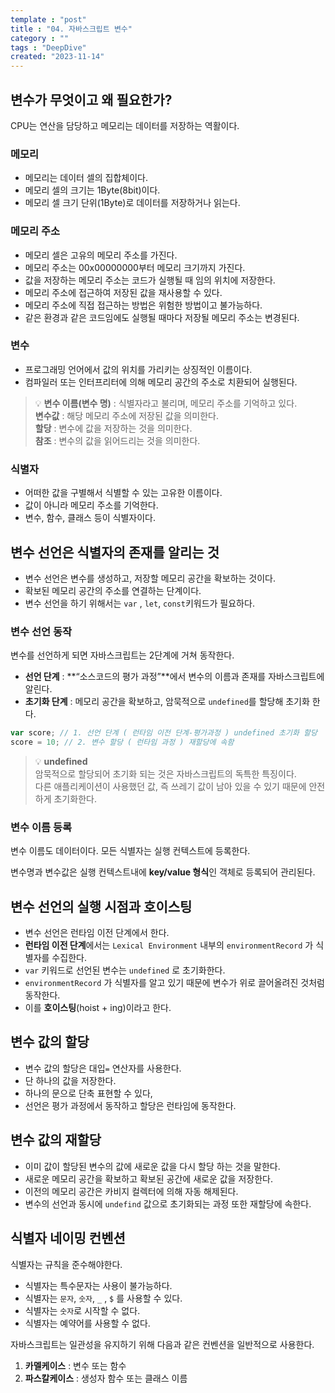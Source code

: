 ```yaml
---
template : "post"
title : "04. 자바스크립트 변수"
category : ""
tags : "DeepDive"
created: "2023-11-14"
---
```


## 변수가 무엇이고 왜 필요한가?


CPU는 연산을 담당하고 메모리는 데이터를 저장하는 역활이다.


### 메모리

- 메모리는 데이터 셀의 집합체이다.
- 메모리 셀의 크기는 1Byte(8bit)이다.
- 메모리 셀 크기 단위(1Byte)로 데이터를 저장하거나 읽는다.

### 메모리 주소

- 메모리 셀은 고유의 메모리 주소를 가진다.
- 메모리 주소는 00x00000000부터 메모리 크기까지 가진다.
- 값을 저장하는 메모리 주소는 코드가 실행될 때 임의 위치에 저장한다.
- 메모리 주소에 접근하여 저장된 값을 재사용할 수 있다.
- 메모리 주소에 직접 접근하는 방법은 위험한 방법이고 불가능하다.
- 같은 환경과 같은 코드임에도 실행될 때마다 저장될 메모리 주소는 변경된다.

### 변수

- 프로그래밍 언어에서 값의 위치를 가리키는 상징적인 이름이다.
- 컴파일러 또는 인터프리터에 의해 메모리 공간의 주소로 치환되어 실행된다.

> 💡 **변수 이름(변수 명)** : 식별자라고 불리며, 메모리 주소를 기억하고 있다.  
> **변수값** : 해당 메모리 주소에 저장된 값을 의미한다.  
> **할당** : 변수에 값을 저장하는 것을 의미한다.  
> **참조** : 변수의 값을 읽어드리는 것을 의미한다.


### 식별자

- 어떠한 값을 구별해서 식별할 수 있는 고유한 이름이다.
- 값이 아니라 메모리 주소를 기억한다.
- 변수, 함수, 클래스 등이 식별자이다.

## 변수 선언은 식별자의 존재를 알리는 것

- 변수 선언은 변수를 생성하고, 저장할 메모리 공간을 확보하는 것이다.
- 확보된 메모리 공간의 주소를 연결하는 단계이다.
- 변수 선언을 하기 위해서는 `var` , `let`, `const`키워드가 필요하다.

### 변수 선언 동작 


변수를 선언하게 되면 자바스크립트는 2단계에 거쳐 동작한다.

- **선언 단계** : **“소스코드의 평가 과정”**에서 변수의 이름과 존재를 자바스크립트에 알린다.
- **초기화 단계** : 메모리 공간을 확보하고, 암묵적으로 `undefined`를 할당해 초기화 한다.

```javascript
var score; // 1. 선언 단계 ( 런타임 이전 단계-평가과정 ) undefined 초기화 할당
score = 10; // 2. 변수 할당 ( 런타임 과정 ) 재할당에 속함
```


> 💡 **undefined**  
> 암묵적으로 할당되어 초기화 되는 것은 자바스크립트의 독특한 특징이다.  
> 다른 애플리케이션이 사용했던 값, 즉 쓰레기 값이 남아 있을 수 있기 때문에 안전하게 초기화한다.


### 변수 이름 등록


변수 이름도 데이터이다. 모든 식별자는 실행 컨텍스트에 등록한다.


변수명과 변수값은 실행 컨텍스트내에 **key/value 형식**인 객체로 등록되어 관리된다.


## 변수 선언의 실행 시점과 호이스팅

- 변수 선언은 런타임 이전 단계에서 한다.
- **런타임 이전 단계**에서는 `Lexical Environment` 내부의 `environmentRecord` 가 식별자를 수집한다.
- `var` 키워드로 선언된 변수는 `undefined` 로 초기화한다.
- `environmentRecord` 가 식별자를 알고 있기 때문에 변수가 위로 끌어올려진 것처럼 동작한다.
- 이를 **호이스팅**(hoist + ing)이라고 한다.

## 변수 값의 할당

- 변수 값의 할당은 대입`=` 연산자를 사용한다.
- 단 하나의 값을 저장한다.
- 하나의 문으로 단축 표현할 수 있다,
- 선언은 평가 과정에서 동작하고 할당은 런타임에 동작한다.

## 변수 값의 재할당

- 이미 값이 할당된 변수의 값에 새로운 값을 다시 할당 하는 것을 말한다.
- 새로운 메모리 공간을 확보하고 확보된 공간에 새로운 값을 저장한다.
- 이전의 메모리 공간은 카비지 컬렉터에 의해 자동 해제된다.
- 변수의 선언과 동시에 `undefind`  값으로 초기화되는 과정 또한 재할당에 속한다.

## 식별자 네이밍 컨벤션


식별자는 규칙을 준수해야한다.

- 식별자는 특수문자는 사용이 불가능하다.
- 식별자는 `문자`, `숫자`, `_` , `$` 를 사용할 수 있다.
- 식별자는 `숫자`로 시작할 수 없다.
- 식별자는 예약어를 사용할 수 없다.

자바스크립트는 일관성을 유지하기 위해 다음과 같은 컨벤션을 일반적으로 사용한다.

1. **카멜케이스** : 변수 또는 함수
2. **파스칼케이스** : 생성자 함수 또는 클래스 이름
